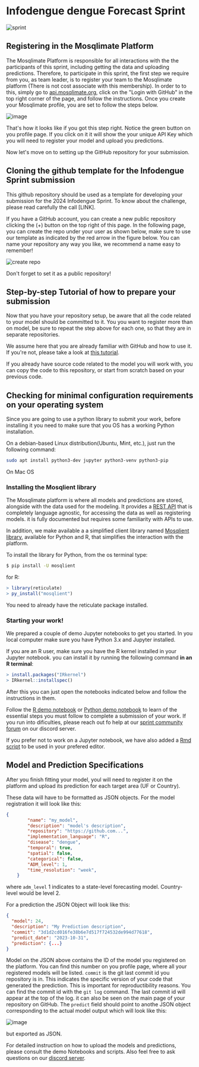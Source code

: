 # Infodengue dengue Forecast Sprint
![sprint](sprint.jpeg)

## Registering in the Mosqlimate Platform
The Mosqlimate Platform is responsible for all interactions with the the participants of this sprint, including getting the data and uploading predictions. Therefore, to participate in this sprint, the first step we require from you, as team leader, is to register your team to the Mosqlimate platform (There is not cost associate with this membership). In order to to this, simply go to [api.mosqlimate.org](https://api.mosqlimate.org/), click on the "Login with GitHub" in the top right corner of the page, and follow the instructions. Once you create your Mosqlimate profile, you are set to follow the steps below.

![image](https://github.com/Mosqlimate-project/sprint-template/assets/4005254/91633601-2d13-4b2d-b9a7-7cbf50b1871a)

That's how it looks like if you got this step right. Notice the green button on you profile page. If you click on it it will show the your unique API Key which you will need to register your model and upload you predictions.

Now let's move on to setting up the GitHub repository for your submission.


## Cloning the github template for the Infodengue Sprint submission
This github repository should be used as a template for developing your submission for the 2024 Infodengue Sprint. To know about the challenge, please read carefully the call [LINK]. 

If you have a GitHub account, you can create a new public repository clicking the (+) button on the top right of this page. In the following page, you can create the repo under your user as shown below, make sure to use our template as indicated by the red arrow in the figure below. You can name your repository any way you like, we recommend a name easy to remember!

![create repo](/repo_creation.png)

Don't forget to set it as a public repository!

 
## Step-by-step Tutorial of how to prepare your submission
Now that you have your repository setup, be aware that all the code related to your model should be committed to it. You you want to register more than on model, be sure to repeat the step above for each one, so that they are in separate repositories.

We assume here that you are already familiar with GitHub and how to use it. If you're not, please take a look at [this tutorial](https://docs.github.com/en/get-started/start-your-journey/hello-world).

If you already have source code related to the model you will work with, you can copy the code to this repository, or start from scratch based on your previous code.

## Checking for minimal configuration requirements on your operating system

Since you are going to use a python library to submit your work, before installing it you need to make sure that you OS has a working Python installation.

On a debian-based Linux distribution(Ubuntu, Mint, etc.), just run the following command:

```bash
sudo apt install python3-dev jupyter python3-venv python3-pip
```

On Mac OS

### Installing the Mosqlient library
The Mosqlimate platform is where all models and predictions are stored, alongside with the data used for the modeling. It provides a [REST API](https://api.mosqlimate.org/api/docs) that is completely language agnostic, for accessing the data as well as registering models. it is fully documented but requires some familiarity with APIs to use.

In addition, we make available a a simplified client library named [Mosqlient library](https://github.com/Mosqlimate-project/mosqlimate-client), available for Python and R, that simplifies the interaction with the platform.

To install the library for Python, from the os terminal type:

```bash
$ pip install -U mosqlient
```

for R:

```R
> library(reticulate)
> py_install("mosqlient")
```

You need to already have the reticulate package installed.


### Starting your work!
We prepared a couple of demo Jupyter notebooks to get you started.  In you local computer make sure you have Python 3.x and Jupyter installed.

If you are an R user, make sure you have the R kernel installed in your Jupyter notebook. you can install it by running the following command **in an R terminal**:

```R
> install.packages("IRkernel")
> IRkernel::installspec()
```

After this you can just open the notebooks indicated below and follow the instructions in them.


Follow the [R demo notebook](/Demo%20Notebooks/R%20demo.ipynb) or [Python demo notebook](/Demo%20Notebooks/Python%20demo.ipynb) to learn of the essential steps you must follow to complete a submission of your work. If you run into dificulties, please reach out fo help at our [sprint community forum]() on our discord server.

If you prefer not to work on a Jupyter notebook,  we have also added a [Rmd script](/Demo%20Notebooks/demo.Rmd) to be used in your prefered editor.

## Model and Prediction Specifications
After you finish fitting your model, youl will need to register it on the platform and upload its prediction for each target area (UF or Country).

These data will have to be formatted as JSON objects. For the model registration it will look like this:

```JSON
{
        "name": "my_model",
        "description": "model's description",
        "repository": "https://github.com...",
        "implementation_language": "R",
        "disease": "dengue",
        "temporal": true,
        "spatial": false,
        "categorical": false,
        "ADM_level": 1,
        "time_resolution": "week",
    }
```

where `adm_level` 1 indicates to a state-level forecasting model. Country-level would be level 2.

For a prediction the JSON Object will look like this:
```JSON
{
  "model": 24,
  "description": "My Prediction description",
  "commit": "3d1d2cd016fe38b6e7d517f724532de994d77618",
  "predict_date": "2023-10-31",
  "prediction": {...}
}
```

Model on the JSON above contains the ID of the model you registered on the platform. You can find this number on you profile page, where all your registered models will be listed. `commit` is the git last commit id you repository is in. This indicates the specific version of your code that generated the prediction. This is important for reproductibility reasons. You can find the commit id with the `git log` command. The last commit id will appear at the top of the log. it can also be seen on the main page of your repository on GitHub. The `predict` field should point to anothe JSON object corresponding to the actual model output which will look like this:

![image](https://github.com/Mosqlimate-project/sprint-template/assets/140123/0a297c1f-a220-48cb-ae7b-5a385a708f89)

but exported as JSON.

   
For detailed instruction on how to upload the models and predictions, please consult the demo Notebooks and scripts. Also feel free to ask questions on our [discord server](https://discord.gg/xNAt3tGJK5). 



